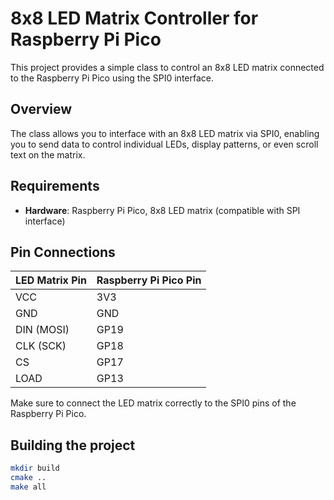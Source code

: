 # 8x8 LED Matrix Controller for Raspberry Pi Pico

This project provides a simple class to control an 8x8 LED matrix connected to the Raspberry Pi Pico using the SPI0 interface.

## Overview

The class allows you to interface with an 8x8 LED matrix via SPI0, enabling you to send data to control individual LEDs, display patterns, or even scroll text on the matrix.

## Requirements

- **Hardware**: Raspberry Pi Pico, 8x8 LED matrix (compatible with SPI interface)

## Pin Connections

| LED Matrix Pin | Raspberry Pi Pico Pin |
|----------------|-----------------------|
| VCC            | 3V3                   |
| GND            | GND                   |
| DIN (MOSI)     | GP19                  |
| CLK (SCK)      | GP18                  |
| CS             | GP17                  |
| LOAD           | GP13                  |


Make sure to connect the LED matrix correctly to the SPI0 pins of the Raspberry Pi Pico.

## Building the project

   ```bash
   mkdir build
   cmake ..
   make all
   ``` 
